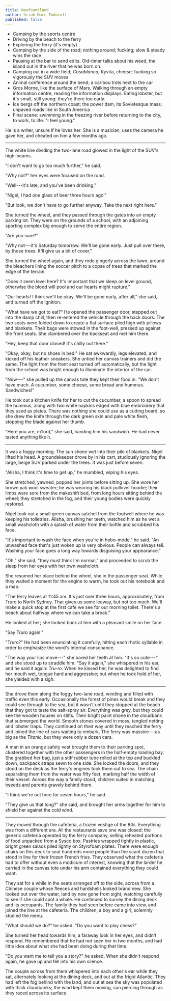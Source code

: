 ```yaml
---
title: Newfoundland
author: Uriah Marc Todoroff
published: false
---
```


* Camping by the sports centre
* Driving by the beach to the ferry
* Exploring the ferry (it's empty)
* Camping by the side of the road; nothing around; fucking; slow \& steady wins the race
* Pausing at the bar to send edits. Old-timer talks about his weed, the island out in the river that he was born on.
* Camping out in a wide field; *Casablanca*, Ryvita, cheese; fucking so vigorously the SUV moves
* Animal conference around the bend; a caribou trots next to the car
* Gros Morne, like the surface of Mars. Walking through an empty information centre, reading the information displays. Eating lobster, but it's small, still young: they're there too early.
* Ice bergs off the northern coast; the power dam, its Sovietesque mass; unpaved roads like in South America
* Final scene: swimming in the freezing river before returning to the city, to work, to life. "I feel young."

He is a writer, unsure if he loves her. She is a musician, uses the camera he gave her, and cheated on him a few months ago.

***

The white line dividing the two-lane road glowed in the light of the SUV's high-beams.

"I don't want to go too much further," he said.

"Why not?" her eyes were focused on the road.

"Well---it's late, and you've been drinking."

"Nigel, I had one glass of beer three hours ago."

"But look, we don't have to go further anyway. Take the next right here."

She turned the wheel, and they passed through the gates into an empty parking lot. They were on the grounds of a school, with an adjoining sporting complex big enough to serve the entire region.

"Are you sure?"

"Why not---it's Saturday tomorrow. We'll be gone early. Just pull over there, by those trees. It'll give us a bit of cover."

She turned the wheel again, and they rode gingerly across the lawn, around the bleachers lining the soccer pitch to a copse of trees that marked the edge of the terrain.

"Does it seem level here? It's important that we sleep on level ground, otherwise the blood will pool and our hearts might rupture."

"Our hearts! I think we'll be okay. We'll be gone early, after all," she said, and turned off the ignition.

"What have we got to eat?" He opened the passenger door, stepped out into the damp chill, then re-entered the vehicle through the back doors. The two seats were folded down to create a flat surface piled high with pillows and blankets. Their bags were stowed in the foot-well, pressed up against the front seats. She clambered over the backseat and met him there.

"Hey, keep that door closed! It's chilly out there."

"Okay, okay, but no shoes in bed." He sat awkwardly, legs elevated, and kicked off his leather sneakers. She untied her canvas trainers and did the same. The light from the front seat turned off automatically, but the light from the school was bright enough to illuminate the interior of the car.

"Now---" she pulled up the canvas tote they kept their food in. "We don't have much. A cucumber, some cheese, some bread and hummus. Sandwiches!"

He took out a kitchen knife for her to cut the cucumber, a spoon to spread the hummus, along with two white napkins edged with blue embroidery that they used as plates. There was nothing she could use as a cutting board, so she drew the knife through the dark green skin and pale white flesh, stopping the blade against her thumb.

"Here you are, m'lord," she said, handing him his sandwich. He had never tasted anything like it.

***

It was a foggy morning. The sun shone wet into their pile of blankets. Nigel lifted his head. A groundskeeper drove by in his cart, studiously ignoring the large, beige SUV parked under the trees. It was just before seven.

"Alisha, I think it's time to get up," he mumbled, wiping his eyes.

She stretched, yawned, popped her joints before sitting up. She wore her brown yak wool sweater; he was wearing his black pullover hoodie; their limbs were sore from the makeshift bed, from long hours sitting behind the wheel; they stretched in the fog, and their young bodies were quickly restored.

Nigel took out a small green canvas satchel from the footwell where he was keeping his toiletries. Alisha, brushing her teeth, watched him as he wet a small washcloth with a splash of water from their bottle and scrubbed his face.

"It's important to wash the face when you're in hobo-mode," he said. "An unwashed face that's just woken up is very obvious. People can always tell. Washing your face goes a long way towards disguising your appearance."

"Oh," she said, "they must think I'm normal," and proceeded to scrub the sleep from her eyes with her own washcloth.

She resumed her place behind the wheel, she in the passenger seat. While they waited a moment for the engine to warm, he took out his notebook and a map.

"The ferry leaves at 11:45 am. It's just over three hours, approximately, from Truro to North Sydney. That gives us some leeway, but not too much. We'll make a quick stop at the first cafe we see for our morning toilet. There's a beach about halfway where we can take a break."

He looked at her; she looked back at him with a pleasant smile on her face.

"Say Truro again."

"Truro?" He had been enunciating it carefully, hitting each rhotic syllable in order to emphasize the word's internal consonance.

"The way your lips move---" she bared her teeth at him. "It's so cute---" and she stood up to straddle him. "Say it again," she whispered in his ear, and he said it again: *Tru-ro*. When he kissed her, he was delighted to find her mouth wet, tongue hard and aggressive; but when he took hold of her, she yielded with a sigh.

***

She drove them along the foggy two-lane road, winding and filled with traffic even this early. Occasionally the forest of pines would break and they could see through to the sea, but it wasn't until they stopped at the beach that they got to taste the salt-spray air. Everything was grey, but they could see the wooden houses on stilts. Their bright paint shone in the cloudbank that submerged the world. Smooth stones covered in moss, tangled netting and lobster traps. They continued on their way until they reached the ferry and joined the line of cars waiting to embark. The ferry was massive---as big as the *Titanic*, but they were only a dozen cars.

A man in an orange safety vest brought them to their parking spot, clustered together with the other passengers in the half-empty loading bay. She grabbed her bag, just a stiff rubber tube rolled at the top and buckled down, backpack straps sewn to one side. She locked the doors, and they stood on the deck as the ferry's engines took them out to sea. The chain separating them from the water was fifty feet, marking half the width of their vessel. Across the way a family stood, children suited in matching tweeds and parents gravely behind them.

"I think we're out here for seven hours," he said.

"They give us that long?" she said, and brought her arms together for him to shield her against the cold wind.

***

They moved through the cafeteria, a frozen vestige of the 80s. Everything was from a different era. All the restaurants save one was closed: the generic cafeteria operated by the ferry company, selling reheated portions of food unpacked from a Sysco box. Pastries wrapped tightly in plastic, bright green salads piled lightly on Styrofoam plates. There were enough chairs on this deck to seat hundreds more people than the scant dozen that stood in line for their frozen French fries. They observed what the cafeteria had to offer without even a modicum of interest, knowing that the larder he carried in the canvas tote under his arm contained everything they could want.

They sat for a while in the seats arranged off to the side, across from a Chinese couple whose fleeces and hardshells looked brand new. She looked out over the water, land by now gone from sight, watching carefully to see if she could spot a whale. He continued to survey the dining deck and its occupants. The family they had seen before came into view, and joined the line at the cafeteria. The children, a boy and a girl, solemnly studied the menu.

"What should we do?" he asked. "Do you want to play chess?"

She turned her head towards him, a faraway look in her eyes, and didn't respond. He remembered that he had not seen her in two months, and had little idea about what she had been doing during that time.

"Do you want me to tell you a story?" he asked. When she didn't respond again, he gave up and fell into his own silence.

The couple across from them whispered into each other's ear while they sat, alternately looking at the dining deck, and out at the frigid Atlantic. They had left the fog behind with the land, and out at sea the sky was populated with thick cloudbanks; the wind kept them moving, sun piercing through as they raced across its surface.

